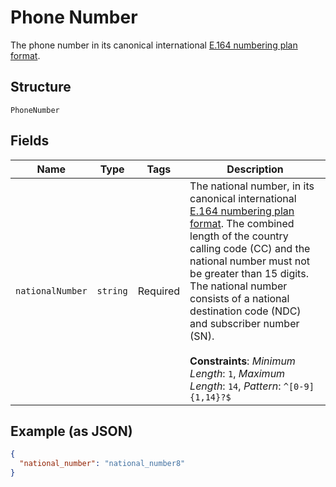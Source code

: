 
# Phone Number

The phone number in its canonical international [E.164 numbering plan format](https://www.itu.int/rec/T-REC-E.164/en).

## Structure

`PhoneNumber`

## Fields

| Name | Type | Tags | Description |
|  --- | --- | --- | --- |
| `nationalNumber` | `string` | Required | The national number, in its canonical international [E.164 numbering plan format](https://www.itu.int/rec/T-REC-E.164/en). The combined length of the country calling code (CC) and the national number must not be greater than 15 digits. The national number consists of a national destination code (NDC) and subscriber number (SN).<br><br>**Constraints**: *Minimum Length*: `1`, *Maximum Length*: `14`, *Pattern*: `^[0-9]{1,14}?$` |

## Example (as JSON)

```json
{
  "national_number": "national_number8"
}
```

